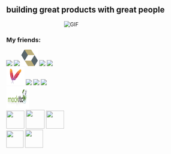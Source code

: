 ## building great products with great people
<img align="right" alt="GIF" src="https://media.giphy.com/media/vvywHDx16aF28xRQbr/giphy.gif" width="350" height="300" />
 
<br />

### My friends:

<img src="https://img.icons8.com/color/48/000000/java-coffee-cup-logo.png"/> <img src="https://img.icons8.com/color/48/000000/spring-logo.png"/> <img src="/hibernate.svg" width="44" height="44" /> <img src="https://img.icons8.com/color/48/000000/postgreesql.png"/> <img src="https://img.icons8.com/color/48/000000/tomcat.png"/> <br/> <img src="/68747470733a2f2f7777772e76657261636f64652e636f6d2f73697465732f64656661756c742f66696c65732f6d6176656e2d69636f6e2e706e67.png"/>
<img src="https://img.icons8.com/color/48/000000/intellij-idea.png"/> <img src="https://img.icons8.com/color/48/000000/kubernetes.png"/> 
<img src="https://img.icons8.com/color/48/000000/docker.png"/> <img src="/mockito.png" width="60" height="60" /> <br/>
<img src="https://camo.githubusercontent.com/abbaedce4b226ea68b0fd43521472b0b146d5ed57956116f69752f43e7ddd7d8/68747470733a2f2f6a756e69742e6f72672f6a756e6974352f6173736574732f696d672f6a756e6974352d6c6f676f2e706e67" width="48" height="48" />
<img  src="https://camo.githubusercontent.com/74ec312e58a8c41a9ce06b42d56498e19624ba054f217abfb779fb6095b9c086/68747470733a2f2f666c7977617964622e6f72672f6173736574732f6c6f676f2f666c797761792d6c6f676f2d746d2e706e67" width="50" height="50" />
<img  src="https://avatars0.githubusercontent.com/u/2810941?s=200&v=4" width="48" height="48" />
<img  src="https://avatars0.githubusercontent.com/u/13393021?s=200&v=4" width="46" height="46" />
<img  src="https://avatars3.githubusercontent.com/u/16343502?v=3&s=200" width="48" height="48" />

<!--
**sergyer/sergyer** is a ✨ _special_ ✨ repository because its `README.md` (this file) appears on your GitHub profile.

Here are some ideas to get you started:

- 🔭 I’m currently working on ...
- 🌱 I’m currently learning ...
- 👯 I’m looking to collaborate on ...
- 🤔 I’m looking for help with ...
- 💬 Ask me about ...
- 📫 How to reach me: ...
- 😄 Pronouns: ...
- ⚡ Fun fact: ...
-->
